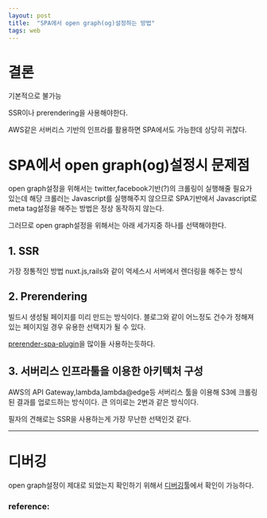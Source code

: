 ```yaml
---
layout: post
title:  "SPA에서 open graph(og)설정하는 방법"
tags: web
---
```



# 결론

기본적으로 불가능

SSR이나 prerendering을 사용해야한다.

AWS같은 서버리스 기반의 인프라를 활용하면 SPA에서도 가능한데 상당히 귀찮다.

# SPA에서 open graph(og)설정시 문제점

open graph설정을 위해서는 twitter,facebook기반(?)의 크롤링이 실행해줄 필요가 있는데
해당 크롤러는 Javascript를 실행해주지 않으므로 SPA기반에서 Javascript로 meta tag설정을 해주는 방법은 정상 동작하지 않는다.

그러므로 open graph설정을 위해서는 아래 세가지중 하나를 선택해야한다.

## 1. SSR

가장 정통적인 방법
nuxt.js,rails와 같이 억세스시 서버에서 렌더링을 해주는 방식

## 2. Prerendering

빌드시 생성될 페이지를 미리 만드는 방식이다.
블로그와 같이 어느정도 건수가 정해져있는 페이지일 경우 유용한 선택지가 될 수 있다.

[prerender-spa-plugin]을 많이들 사용하는듯하다.

## 3. 서버리스 인프라툴을 이용한 아키텍처 구성

AWS의 API Gateway,lambda,lambda@edge등 서버리스 툴을 이용해 S3에 크롤링된 결과를 업로드하는 방식이다.
큰 의미로는 2번과 같은 방식이다.

필자의 견해로는 SSR을 사용하는게 가장 무난한 선택인것 같다.

------------

# 디버깅

open graph설정이 제대로 되었는지 확인하기 위해서 [디버깅]툴에서 확인이 가능하다.


### reference:

[SPA with AWS]:(https://www.slideshare.net/rs_wisteria/spaogp)
[디버깅]:(https://developers.facebook.com/tools/debug/?q=https%3A%2F%2Fnegabaro.github.io%2Fclip-youtube%2F)
[prerender-spa-plugin]:(https://github.com/chrisvfritz/prerender-spa-plugin)